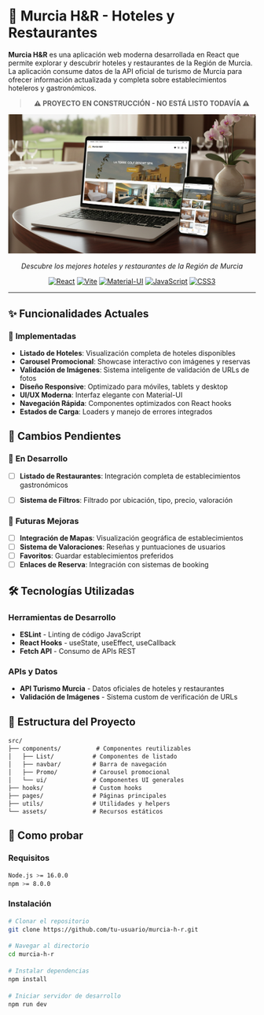 # 🏨 Murcia H&R - Hoteles y Restaurantes

**Murcia H&R** es una aplicación web moderna desarrollada en React que permite explorar y descubrir hoteles y restaurantes de la Región de Murcia. La aplicación consume datos de la API oficial de turismo de Murcia para ofrecer información actualizada y completa sobre establecimientos hoteleros y gastronómicos.

<div align="center">

> **⚠️ PROYECTO EN CONSTRUCCIÓN - NO ESTÁ LISTO TODAVÍA ⚠️**

![Desktop](./img_readme/MurciaH&R.png)

*Descubre los mejores hoteles y restaurantes de la Región de Murcia*

[![React](https://img.shields.io/badge/React-18-61DAFB?style=for-the-badge&logo=react&logoColor=white)](https://reactjs.org/)
[![Vite](https://img.shields.io/badge/Vite-5-646CFF?style=for-the-badge&logo=vite&logoColor=white)](https://vitejs.dev/)
[![Material-UI](https://img.shields.io/badge/Material--UI-5-0081CB?style=for-the-badge&logo=mui&logoColor=white)](https://mui.com/)
[![JavaScript](https://img.shields.io/badge/JavaScript-ES6+-F7DF1E?style=for-the-badge&logo=javascript&logoColor=black)](https://developer.mozilla.org/en-US/docs/Web/JavaScript)
[![CSS3](https://img.shields.io/badge/CSS3-1572B6?style=for-the-badge&logo=css3&logoColor=white)](https://www.w3.org/Style/CSS/)

</div>



---

## ✨ Funcionalidades Actuales

### 🎯 **Implementadas**
-  **Listado de Hoteles**: Visualización completa de hoteles disponibles
-  **Carousel Promocional**: Showcase interactivo con imágenes y reservas
-  **Validación de Imágenes**: Sistema inteligente de validación de URLs de fotos
-  **Diseño Responsive**: Optimizado para móviles, tablets y desktop
-  **UI/UX Moderna**: Interfaz elegante con Material-UI
-  **Navegación Rápida**: Componentes optimizados con React hooks
-  **Estados de Carga**: Loaders y manejo de errores integrados


## 🚧 Cambios Pendientes

### 🔄 **En Desarrollo**
- [ ]  **Listado de Restaurantes**: Integración completa de establecimientos gastronómicos
- [ ]  **Sistema de Filtros**: Filtrado por ubicación, tipo, precio, valoración


### 🎯 **Futuras Mejoras**
- [ ]  **Integración de Mapas**: Visualización geográfica de establecimientos
- [ ]  **Sistema de Valoraciones**: Reseñas y puntuaciones de usuarios
- [ ]  **Favoritos**: Guardar establecimientos preferidos
- [ ]  **Enlaces de Reserva**: Integración con sistemas de booking

## 🛠️ Tecnologías Utilizadas

### **Herramientas de Desarrollo**
- **ESLint** - Linting de código JavaScript
- **React Hooks** - useState, useEffect, useCallback
- **Fetch API** - Consumo de APIs REST

### **APIs y Datos**
- **API Turismo Murcia** - Datos oficiales de hoteles y restaurantes
- **Validación de Imágenes** - Sistema custom de verificación de URLs


## 📁 Estructura del Proyecto

```
src/
├── components/          # Componentes reutilizables
│   ├── List/           # Componentes de listado
│   ├── navbar/         # Barra de navegación
│   ├── Promo/          # Carousel promocional
│   └── ui/             # Componentes UI generales
├── hooks/              # Custom hooks
├── pages/              # Páginas principales
├── utils/              # Utilidades y helpers
└── assets/             # Recursos estáticos
```

## 🚀 Como probar

### **Requisitos**
```bash
Node.js >= 16.0.0
npm >= 8.0.0
```

### **Instalación**
```bash
# Clonar el repositorio
git clone https://github.com/tu-usuario/murcia-h-r.git

# Navegar al directorio
cd murcia-h-r

# Instalar dependencias
npm install

# Iniciar servidor de desarrollo
npm run dev
```

